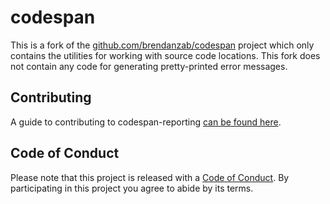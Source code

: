 # codespan

This is a fork of the  [github.com/brendanzab/codespan](https://github.com/brendanzab/codespan) project which only contains the utilities for working
with source code locations. This fork does not contain any code for generating pretty-printed error messages.

## Contributing

A guide to contributing to codespan-reporting [can be found here](/CONTRIBUTING.md).

## Code of Conduct

Please note that this project is released with a [Code of Conduct](./CODE_OF_CONDUCT.md).
By participating in this project you agree to abide by its terms.
